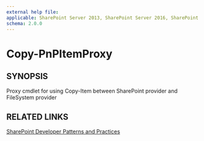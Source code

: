 ```yaml
---
external help file:
applicable: SharePoint Server 2013, SharePoint Server 2016, SharePoint Server 2019, SharePoint Online
schema: 2.0.0
---
```

# Copy-PnPItemProxy

## SYNOPSIS
Proxy cmdlet for using Copy-Item between SharePoint provider and FileSystem provider

## RELATED LINKS

[SharePoint Developer Patterns and Practices](http://aka.ms/sppnp)